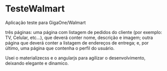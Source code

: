 # TesteWalmart
Aplicação teste para GigaOne/Walmart

três páginas: uma página com listagem de pedidos do cliente (por exemplo: TV, Celular, etc...),	que deverá conter nome, descrição e imagem;
outra página que deverá conter a listagem de endereços de entrega; 
e, por último, uma página que contenha o	perfil do usuário.

Usei o materializecss e o angularjs para agilizar o desenvolvimento, deixando elegante e dinamico.
